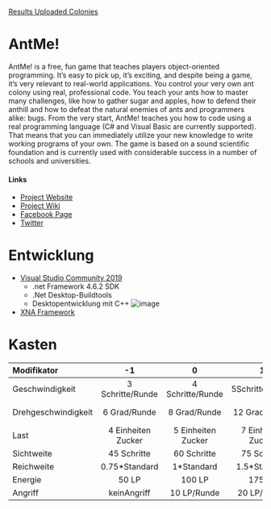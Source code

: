 

[Results Uploaded Colonies](https://github.com/patrick-h-schwarz/antme/wiki/Result)

# AntMe!

AntMe! is a free, fun game that teaches players object-oriented programming. It’s easy to pick up, it’s exciting, and despite being a game, it’s very relevant to real-world applications. You control your very own ant colony using real, professional code. You teach your ants how to master many challenges, like how to gather sugar and apples, how to defend their anthill and how to defeat the natural enemies of ants and programmers alike: bugs. From the very start, AntMe! teaches you how to code using a real programming language (C# and Visual Basic are currently supported). That means that you can immediately utilize your new knowledge to write working programs of your own. The game is based on a sound scientific foundation and is currently used with considerable success in a number of schools and universities.

#### Links
* [Project Website](http://www.antme.net/en/)
* [Project Wiki](http://wiki.antme.net/en)
* [Facebook Page](https://www.facebook.com/antme2/)
* [Twitter](http://www.twitter.com/bobstriker)

# Entwicklung
- [Visual Studio Community 2019](https://www.chip.de/downloads/Visual-Studio-2019-Community_36594360.html)
  - .net Framework 4.6.2 SDK
  - .Net Desktop-Buildtools
  - Desktopentwicklung mit C++
  ![image](https://user-images.githubusercontent.com/97505877/181019565-d84bd513-2e78-4086-a21e-7b1e63bd53c4.png)
- [XNA Framework](https://www.microsoft.com/en-us/download/details.aspx?id=20914) 

# Kasten

| Modifikator | -1 | 0 | 1 | 2 | 
| :--- | :---: | :---: | :---: | :---: |
| Geschwindigkeit| 3 Schritte/Runde | 4 Schritte/Runde | 5Schritte/Runde |6 Schritte/Runde| 
| Drehgeschwindigkeit| 6 Grad/Runde| 8 Grad/Runde | 12 Grad/Runde | 16 Grad/Runde |
| Last | 4 Einheiten Zucker| 5 Einheiten Zucker | 7 Einheiten Zucker | 10 Einheiten Zucker| 
| Sichtweite | 45 Schritte | 60 Schritte | 75 Schritte | 90 Schritte |
| Reichweite | 0.75*Standard | 1*Standard | 1.5*Standard | 2*Standard |
| Energie | 50 LP | 100 LP | 175 LP | 250 LP |
| Angriff | keinAngriff | 10 LP/Runde | 20 LP/Runde | 30 LP/Runde |
